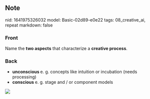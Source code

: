 ## Note
nid: 1641975326032
model: Basic-02d89-e0e22
tags: 08_creative_ai, repeat
markdown: false

### Front
Name the <b>two aspects</b> that characterize a <b>creative process</b>.

### Back
<ul><li><b>unconscious </b>e. g. concepts like intuition or incubation (needs processing)</li><li><b>conscious </b>e. g. stage and / or component models</li></ul><img src="paste-b0432309a406aa61ce64a9430a6913392cc1aa09.jpg">
